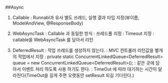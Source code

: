 ##Async
1. Callable
: Runnabl과 유사 별도 쓰레드, 실행 결과 타입 지정(뷰이름, ModelAndView, @ResponseBody)

2. WebAsyncTask
: Callable 과 동일한 방식
: 쓰레드풀 지정
: Timeout 지정
: callable을 WebAsyncTask 를 담아서 리턴

3. DeferredResult
: 작업 쓰레드를 생성하지 않는다.
: MVC 컨트롤러 리턴값을 별개의 작업에서 지정
: private static ConcurrentLinkedQueue<DeferredResult<String>> queue = new ConcurrentLinkedQueue<DeferredResult<String>>();
: 같은 곳에 담아서 이벤트 처리 하도록 사용 하기도 한다.
: TimeOut 에 따라 대기하는 시간이 달라진다(TimeOut을 길게 주면 오랫동안 setResult 되길 기다린다.)
	